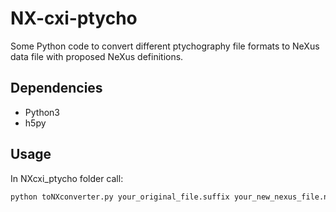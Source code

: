 # NX-cxi-ptycho

Some Python code to convert different ptychography file formats to NeXus data file with proposed NeXus definitions.

Dependencies
--------------------
  - Python3
  - h5py

Usage
--------------------
In NXcxi_ptycho folder call:

```bash
python toNXconverter.py your_original_file.suffix your_new_nexus_file.nxs
```
